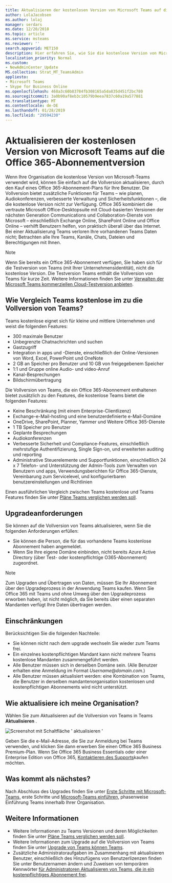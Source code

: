 ```yaml
---
title: Aktualisieren der kostenlosen Version von Microsoft Teams auf die Office 365-Abonnementversion
author: LolaJacobsen
ms.author: lolaj
manager: serdars
ms.date: 12/20/2018
ms.topic: article
ms.service: msteams
ms.reviewer: ''
search.appverid: MET150
description: Hier erfahren Sie, wie Sie die kostenlose Version von Microsoft-Teams aktualisieren
localization_priority: Normal
ms.custom:
- NewAdminCenter_Update
MS.collection: Strat_MT_TeamsAdmin
appliesto:
- Microsoft Teams
- Skype for Business Online
ms.openlocfilehash: 468a3c60b83784fb308165a5da835d451f2bc780
ms.sourcegitcommit: 3a0b90af8eb3c10579b9eea7837c60a19a577881
ms.translationtype: MT
ms.contentlocale: de-DE
ms.lasthandoff: 01/28/2019
ms.locfileid: "29594230"
---
```

<a name="upgrade-microsoft-teams-free-to-office-365-subscription-version"></a>Aktualisieren der kostenlosen Version von Microsoft Teams auf die Office 365-Abonnementversion
======================================================

Wenn Ihre Organisation die kostenlose Version von Microsoft-Teams verwendet wird, können Sie einfach auf die Vollversion aktualisieren, durch den Kauf eines Office 365-Abonnement-Plans für Ihre Benutzer. Die Vollversion bietet zusätzliche Funktionen für Teams – wie planen, Audiokonferenzen, verbesserte Verwaltung und Sicherheitsfunktionen –, die die kostenlose Version nicht zur Verfügung. Office 365 kombiniert die vertraute Microsoft Office-Desktopsuite mit Cloud-basierten Versionen der nächsten Generation Communications und Collaboration-Dienste von Microsoft – einschließlich Exchange Online, SharePoint Online und Office Online – verhilft Benutzern helfen, von praktisch überall über das Internet. Bei einer Aktualisierung Teams verloren Ihre vorhandenen Teams Daten nicht; Betrachten alle Ihre Teams, Kanäle, Chats, Dateien und Berechtigungen mit Ihnen. 

> [!NOTE]
> Wenn Sie bereits ein Office 365-Abonnement verfügen, Sie haben sich für die Testversion von Teams (mit Ihrer Unternehmensidentität), nicht die kostenlose Version. Die Testversion Teams enthält die Vollversion von Teams für kurze Zeit. Weitere Informationen finden Sie unter [Verwalten der Microsoft Teams kommerziellen Cloud-Testversion anbieten](iw-trial-teams.md).

## <a name="how-does-teams-free-compare-to-the-full-version-of-teams"></a>Wie Vergleich Teams kostenlose im zu die Vollversion von Teams?

Teams kostenlose eignet sich für kleine und mittlere Unternehmen und weist die folgenden Features:

- 300 maximale Benutzer
- Unbegrenzte Chatnachrichten und suchen
- Gastzugriff
- Integration in apps und -Dienste, einschließlich der Online-Versionen von Word, Excel, PowerPoint und OneNote
- 2 GB an Speicher pro Benutzer und 10 GB von freigegebenem Speicher
- 1:1 und Gruppe online Audio- und video-Anruf
- Kanal-Besprechungen
- Bildschirmübertragung

Die Vollversion von Teams, die ein Office 365-Abonnement enthaltenen bietet zusätzlich zu den Features, die kostenlose Teams bietet die folgenden Features:

- Keine Beschränkung (mit einem Enterprise-Clientlizenz)
- Exchange-e-Mail-hosting und eine benutzerdefinierte e-Mail-Domäne
- OneDrive, SharePoint, Planner, Yammer und Weitere Office 365-Dienste
- 1 TB Speicher pro Benutzer
- Geplante Besprechungen
- Audiokonferenzen
- Verbesserte Sicherheit und Compliance-Features, einschließlich mehrstufige Authentifizierung, Single Sign-on, und erweiterten auditing und reporting
- Administrative Steuerelemente und Supportfunktionen, einschließlich 24 x 7 Telefon- und Unterstützung der Admin-Tools zum Verwalten von Benutzern und apps, Verwendungsberichten für Office 365-Dienste, Vereinbarung zum Servicelevel, und konfigurierbaren benutzereinstellungen und Richtlinien

Einen ausführlichen Vergleich zwischen Teams kostenlose und Teams Features finden Sie unter [Pläne Teams verglichen werden soll](https://products.office.com/microsoft-teams/free).

## <a name="upgrade-requirements"></a>Upgradeanforderungen

Sie können auf die Vollversion von Teams aktualisieren, wenn Sie die folgenden Anforderungen erfüllen:

- Sie können die Person, die für das vorhandene Teams kostenlose Abonnement haben angemeldet.
- Wenn Sie Ihre eigene Domäne einbinden, nicht bereits Azure Active Directory (über Test- oder kostenpflichtige O365-Abonnement) zugeordnet.

> [!NOTE]
> Zum Upgraden und Übertragen von Daten, müssen Sie Ihr Abonnement über den Upgradeprozess in der Anwendung Teams kaufen. Wenn Sie Office 365 mit Teams und ohne Umweg über den Upgradeprozess erworben haben, ist nicht möglich, da Sie bereits über einen separaten Mandanten verfügt Ihre Daten übertragen werden.

## <a name="limitations"></a>Einschränkungen

Berücksichtigen Sie die folgenden Nachteile:

- Sie können nicht nach dem upgrade wechseln Sie wieder zum Teams frei.
- Ein einzelnes kostenpflichtigen Mandant kann nicht mehrere Teams kostenlose Mandanten zusammengeführt werden.
- Alle Benutzer müssen sich in derselben Domäne sein. (Alle Benutzer erhalten eine Anmeldung im Format *Username*@*domain.com*.)
- Alle Benutzer müssen aktualisiert werden: eine Kombination von Teams, die Benutzer in derselben mandantenorganisation kostenlosen und kostenpflichtigen Abonnements wird nicht unterstützt.

## <a name="how-do-i-upgrade-my-organization"></a>Wie aktualisiere ich meine Organisation?

Wählen Sie zum Aktualisieren auf die Vollversion von Teams in Teams **Aktualisieren** .

![Screenshot mit Schaltfläche ' aktualisieren '](media/teams-freemium-upgrade-image1.png)

Geben Sie die e-Mail-Adresse, die Sie zur Anmeldung bei Teams verwenden, und klicken Sie dann erwerben Sie einen Office 365 Business Premium-Plan. Wenn Sie Office 365 Business Essentials oder einer Enterprise Edition von Office 365, [Kontaktieren des Supports](https://portal.office.com/support/altusupport.aspx?app=teamsfreeupgrade)kaufen möchten.

## <a name="whats-next"></a>Was kommt als nächstes?

Nach Abschluss des Upgrades finden Sie unter [Erste Schritte mit Microsoft-Teams,](get-started-with-teams-quick-start.md) erste Schritte und [Microsoft-Teams einführen,](adopt-microsoft-teams-landing-page.md) phasenweise Einführung Teams innerhalb Ihrer Organisation.

## <a name="more-information"></a>Weitere Informationen

- Weitere Informationen zu Teams Versionen und deren Möglichkeiten finden Sie unter [Pläne Teams verglichen werden soll](https://products.office.com/microsoft-teams/free).
- Weitere Informationen zum Upgrade auf die Vollversion von Teams finden Sie unter [Upgrade von Teams können Teams](https://support.office.com/article/Upgrade-from-Teams-free-to-Teams-29475bbd-a34f-4175-9b33-d44430f8ad39).
- Zusätzliche Administratoraufgaben im Zusammenhang mit aktualisieren Benutzer, einschließlich des Hinzufügens von Benutzerlizenzen finden Sie unter Benutzernamen ändern und Zuweisen von temporären Kennwörter [für Administratoren Aktualisieren von Teams, die in ein kostenpflichtiges Abonnement frei](https://support.office.com/article/for-admins-upgrading-from-teams-free-to-a-paid-subscription-75a95e7f-001e-42d0-a787-ae8b992d5a52).

